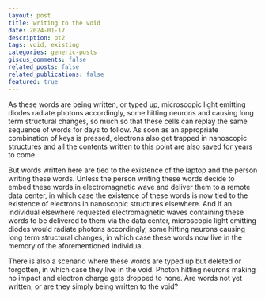 ```yaml
---
layout: post
title: writing to the void
date: 2024-01-17
description: pt2
tags: void, existing
categories: generic-posts
giscus_comments: false
related_posts: false
related_publications: false
featured: true
---
```


As these words are being written, or typed up, microscopic light emitting diodes radiate photons accordingly, some hitting neurons and causing long term structural changes, so much so that these cells can replay the same sequence of words for days to follow. As soon as an appropriate combination of keys is pressed, electrons also get trapped in nanoscopic structures and all the contents written to this point are also saved for years to come. 

But words written here are tied to the existence of the laptop and the person writing these words. Unless the person writing these words decide to embed these words in electromagnetic wave and deliver them to a remote data center, in which case the existence of these words is now tied to the existence of electrons in nanoscopic structures elsewhere. And if an individual elsewhere requested electromagnetic waves containing these words to be delivered to them via the data center, microscopic light emitting diodes would radiate photons accordingly, some hitting neurons causing long term structural changes, in which case these words now live in the memory of the aforementioned individual. 

There is also a scenario where these words are typed up but deleted or forgotten, in which case they live in the void. Photon hitting neurons making no impact and electron charge gets dropped to none. Are words not yet written, or are they simply being written to the void?
